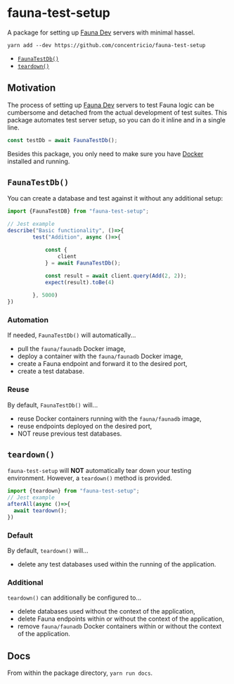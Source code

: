 # fauna-test-setup
A package for setting up [Fauna Dev](https://docs.fauna.com/fauna/current/integrations/dev) servers with minimal hassel.

`yarn add --dev https://github.com/concentricio/fauna-test-setup`

- [`FaunaTestDb()`](#FaunaTestDb)
- [`teardown()`](#teardown)

## Motivation
The process of setting up [Fauna Dev](https://docs.fauna.com/fauna/current/integrations/dev) servers to test Fauna logic can be cumbersome and detached from the actual development of test suites. This package automates test server setup, so you can do it inline and in a single line.

```typescript
const testDb = await FaunaTestDb();
```

Besides this package, you only need to make sure you have [Docker](https://www.docker.com/) installed and running.   

## <a name="FaunaTestDb">`FaunaTestDb()`</a>
You can create a database and test against it without any additional setup:
```typescript
import {FaunaTestDB} from "fauna-test-setup";

// Jest example
describe("Basic functionality", ()=>{
        test("Addition", async ()=>{

            const {
                client
            } = await FaunaTestDb();
    
            const result = await client.query(Add(2, 2));
            expect(result).toBe(4)

        }, 5000)
})
```
### Automation
If needed, `FaunaTestDb()` will automatically...
- pull the `fauna/faunadb` Docker image,
- deploy a container with the `fauna/faunadb` Docker image,
- create a Fauna endpoint and forward it to the desired port,
- create a test database.

### Reuse
By default, `FaunaTestDb()` will...
- reuse Docker containers running with the `fauna/faunadb` image,
- reuse endpoints deployed on the desired port,
- NOT reuse previous test databases.

## <a name="teardown">`teardown()`</a>
`fauna-test-setup` will **NOT** automatically tear down your testing environment. However, a `teardown()` method is provided.
```typescript
import {teardown} from "fauna-test-setup";
// Jest example
afterAll(async ()=>{
  await teardown();
})
```
### Default
By default, `teardown()` will...
- delete any test databases used within the running of the application.

### Additional
`teardown()` can additionally be configured to...
- delete databases used without the context of the application,
- delete Fauna endpoints within or without the context of the application,
- remove `fauna/faunadb` Docker containers within or without the context of the application.

## Docs
From within the package directory, `yarn run docs`.
